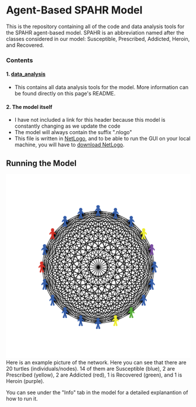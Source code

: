 # Agent-Based SPAHR Model

This is the repository containing all of the code and data analysis tools for the SPAHR agent-based model. SPAHR is an abbreviation named after the classes considered in our model: Susceptible, Prescribed, Addicted, Heroin, and Recovered. 

### Contents
#### 1. [data_analysis](https://github.com/mountaindust/Heroin_model/tree/master/ABM/data_analysis)
- This contains all data analysis tools for the model. More information can be found directly on this page's README.
#### 2. The model itself
- I have not included a link for this header because this model is constantly changing as we update the code
- The model will always contain the suffix ".nlogo"
- This file is written in [NetLogo](https://ccl.northwestern.edu/netlogo/), and to be able to run the GUI on your local machine, you will have to [download NetLogo](https://ccl.northwestern.edu/netlogo/download.shtml). 

## Running the Model

![Network Picture](https://github.com/mountaindust/Heroin_model/blob/master/ABM/supporting_docs/network_picture.png) </br>
Here is an example picture of the network. Here you can see that there are 20 turtles (individuals/nodes). 14 of them are Susceptible (blue), 2 are Prescribed (yellow), 2 are Addicted (red), 1 is Recovered (green), and 1 is Heroin (purple). </br>

You can see under the "Info" tab in the model for a detailed explanantion of how to run it.

